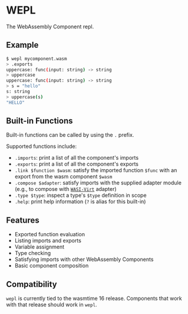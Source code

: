 # WEPL

The WebAssembly Component repl.

## Example

```bash
$ wepl mycomponent.wasm
> .exports
uppercase: func(input: string) -> string
> uppercase
uppercase: func(input: string) -> string
> s = "hello"
s: string
> uppercase(s)
"HELLO"
```

## Built-in Functions

Built-in functions can be called by using the `.` prefix.

Supported functions include:
* `.imports`: print a list of all the component's imports
* `.exports`: print a list of all the component's exports
* `.link $function $wasm`: satisfy the imported function `$func` with an export from the wasm component `$wasm`
* `.compose $adapter`: satisfy imports with the supplied adapter module (e.g., to compose with [`WASI-Virt`](https://github.com/bytecodealliance/WASI-Virt) adapter)
* `.type $type`: inspect a type's `$type` definition in scope
* `.help`: print help information (`?` is alias for this built-in)

## Features

* Exported function evaluation
* Listing imports and exports
* Variable assignment
* Type checking
* Satisfying imports with other WebAssembly Components
* Basic component composition

## Compatibility

`wepl` is currently tied to the wasmtime 16 release. Components that work with that release should work in `wepl`.
